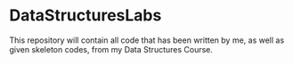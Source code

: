 # DataStructuresLabs
This repository will contain all code that has been written by me, as well as given skeleton codes, from my Data Structures Course.
